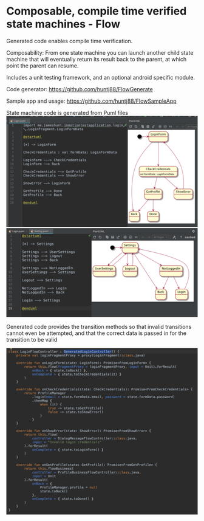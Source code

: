 # Composable, compile time verified state machines - Flow

Generated code enables compile time verification.

Composability: From one state machine you can launch another child state machine that will eventually return its result back to the parent, at which point the parent can resume.

Includes a unit testing framework, and an optional android specific module.

Code generator: https://github.com/huntj88/FlowGenerate

Sample app and usage: https://github.com/huntj88/FlowSampleApp


State machine code is generated from Puml files
![generated code](img/loginStateMachine.png)
![generated code](img/settingsStateMachine.png)


Generated code provides the transition methods so that invalid transitions cannot even be attempted, and that the correct data is passed in for the transition to be valid

![generated code](img/loginStateMachineUsage.png)
